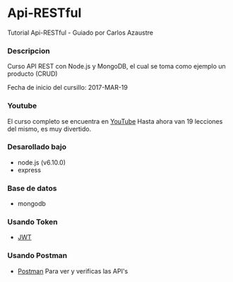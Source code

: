 # Api-RESTful
Tutorial Api-RESTful - Guiado por Carlos Azaustre

### Descripcion

Curso API REST con Node.js y MongoDB, el cual se toma como ejemplo un producto (CRUD)

Fecha de inicio del cursillo: 2017-MAR-19


### Youtube

El curso completo se encuentra en [YouTube](https://www.youtube.com/playlist?list=PLUdlARNXMVkk7E88zOrphPyGdS50Tadlr)
Hasta ahora van 19 lecciones del mismo, es muy divertido.


### Desarollado bajo

- node.js (v6.10.0)
- express

### Base de datos

- mongodb

### Usando Token

- [JWT](https://jwt.io/)

### Usando Postman

- [Postman](https://www.getpostman.com/) Para ver y verificas las API's
